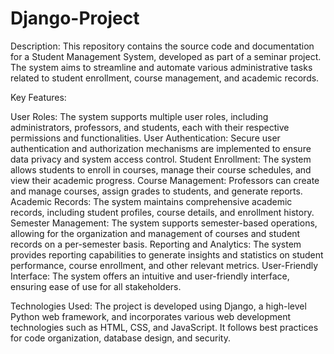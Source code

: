 # Django-Project

Description:
This repository contains the source code and documentation for a Student Management System, developed as part of a seminar project. The system aims to streamline and automate various administrative tasks related to student enrollment, course management, and academic records.

Key Features:

User Roles: The system supports multiple user roles, including administrators, professors, and students, each with their respective permissions and functionalities.
User Authentication: Secure user authentication and authorization mechanisms are implemented to ensure data privacy and system access control.
Student Enrollment: The system allows students to enroll in courses, manage their course schedules, and view their academic progress.
Course Management: Professors can create and manage courses, assign grades to students, and generate reports.
Academic Records: The system maintains comprehensive academic records, including student profiles, course details, and enrollment history.
Semester Management: The system supports semester-based operations, allowing for the organization and management of courses and student records on a per-semester basis.
Reporting and Analytics: The system provides reporting capabilities to generate insights and statistics on student performance, course enrollment, and other relevant metrics.
User-Friendly Interface: The system offers an intuitive and user-friendly interface, ensuring ease of use for all stakeholders.

Technologies Used:
The project is developed using Django, a high-level Python web framework, and incorporates various web development technologies such as HTML, CSS, and JavaScript. It follows best practices for code organization, database design, and security.

